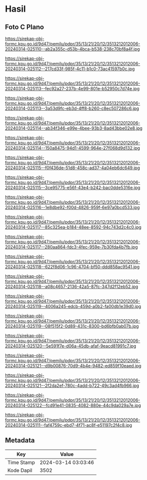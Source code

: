 # Hasil

## Foto C Plano

https://sirekap-obj-formc.kpu.go.id/9d47/pemilu/pdpr/35/13/21/20/12/3513212012006-20240314-025110--ab2a355c-d53b-4bca-b538-238c70bf8a4f.jpg

https://sirekap-obj-formc.kpu.go.id/9d47/pemilu/pdpr/35/13/21/20/12/3513212012006-20240314-025112--217cd33f-985f-4c11-b1c0-73ac41597b0c.jpg

https://sirekap-obj-formc.kpu.go.id/9d47/pemilu/pdpr/35/13/21/20/12/3513212012006-20240314-025113--fec92a27-237b-4e99-801e-b52950c7d74e.jpg

https://sirekap-obj-formc.kpu.go.id/9d47/pemilu/pdpr/35/13/21/20/12/3513212012006-20240314-025113--3a53d9fc-eb3d-4ff8-b260-c8ec507286c6.jpg

https://sirekap-obj-formc.kpu.go.id/9d47/pemilu/pdpr/35/13/21/20/12/3513212012006-20240314-025114--ab34f346-e99e-4bee-93b3-8ad43bbe02e8.jpg

https://sirekap-obj-formc.kpu.go.id/9d47/pemilu/pdpr/35/13/21/20/12/3513212012006-20240314-025114--150a8475-94d1-4599-964e-27f068d9d132.jpg

https://sirekap-obj-formc.kpu.go.id/9d47/pemilu/pdpr/35/13/21/20/12/3513212012006-20240314-025115--f0f436de-51d8-458c-ad37-4a04eb6dc649.jpg

https://sirekap-obj-formc.kpu.go.id/9d47/pemilu/pdpr/35/13/21/20/12/3513212012006-20240314-025115--3ce95775-e56f-43e4-b242-bac0dde5316e.jpg

https://sirekap-obj-formc.kpu.go.id/9d47/pemilu/pdpr/35/13/21/20/12/3513212012006-20240314-025116--1e8dbe92-f00d-4826-959f-6e97a0bcd533.jpg

https://sirekap-obj-formc.kpu.go.id/9d47/pemilu/pdpr/35/13/21/20/12/3513212012006-20240314-025117--85c325ea-b184-48ee-8592-94c743d2c4c0.jpg

https://sirekap-obj-formc.kpu.go.id/9d47/pemilu/pdpr/35/13/21/20/12/3513212012006-20240314-025117--280aa864-fdc3-4fec-959e-7b30fda4b7fb.jpg

https://sirekap-obj-formc.kpu.go.id/9d47/pemilu/pdpr/35/13/21/20/12/3513212012006-20240314-025118--622f8d06-1c96-4704-bf50-ddd858ac9541.jpg

https://sirekap-obj-formc.kpu.go.id/9d47/pemilu/pdpr/35/13/21/20/12/3513212012006-20240314-025118--a08c4657-2136-42a5-87fc-347d2f12eb52.jpg

https://sirekap-obj-formc.kpu.go.id/9d47/pemilu/pdpr/35/13/21/20/12/3513212012006-20240314-025119--4006a245-edcb-459d-a0b2-fa00db1e39d0.jpg

https://sirekap-obj-formc.kpu.go.id/9d47/pemilu/pdpr/35/13/21/20/12/3513212012006-20240314-025119--08f515f2-0d89-431c-8300-bd6bfb0ab07b.jpg

https://sirekap-obj-formc.kpu.go.id/9d47/pemilu/pdpr/35/13/21/20/12/3513212012006-20240314-025120--5e591f7e-d06a-45db-afaf-9eacd81991c7.jpg

https://sirekap-obj-formc.kpu.go.id/9d47/pemilu/pdpr/35/13/21/20/12/3513212012006-20240314-025121--d9b00876-70d9-4b4e-9482-ed859f10eaed.jpg

https://sirekap-obj-formc.kpu.go.id/9d47/pemilu/pdpr/35/13/21/20/12/3513212012006-20240314-025121--2f2da2ef-780c-4add-b722-49c3ad4fb966.jpg

https://sirekap-obj-formc.kpu.go.id/9d47/pemilu/pdpr/35/13/21/20/12/3513212012006-20240314-025122--fcd91e41-0835-4082-880e-44c9da029a7e.jpg

https://sirekap-obj-formc.kpu.go.id/9d47/pemilu/pdpr/35/13/21/20/12/3513212012006-20240314-025111--faf4759c-ebd7-4f71-ac8f-e51197c2f4c8.jpg


## Metadata

| Key        | Value               |
| ---------- | ------------------- |
| Time Stamp | 2024-03-14 03:03:46 |
| Kode Dapil | 3502                |




